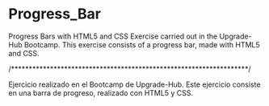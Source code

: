 # Progress_Bar
Progress Bars with HTML5 and CSS
Exercise carried out in the Upgrade-Hub Bootcamp. 
This exercise consists of a progress bar, made with HTML5 and CSS.

/*******************************************************************/

Ejercicio realizado en el Bootcamp de Upgrade-Hub.
Este ejercicio consiste en una barra de progreso, realizado con HTML5 y CSS.
